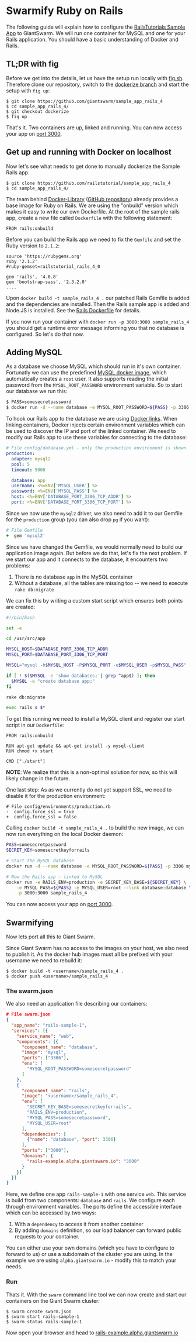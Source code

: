 # Swarmify Ruby on Rails

The following guide will explain how to configure the [RailsTutorials Sample App](https://github.com/railstutorial/sample_app_rails_4/) to GiantSwarm. We will run one container for MySQL and one for your Rails application. You should have a basic understanding of Docker and Rails.

## TL;DR with fig

Before we get into the details, let us have the setup run locally with [fig.sh](http://www.fig.sh/). Therefore clone our repository, switch to the [dockerize branch](https://github.com/giantswarm/sample_app_rails_4/tree/dockerize) and start the setup with `fig up`:

    $ git clone https://github.com/giantswarm/sample_app_rails_4
    $ cd sample_app_rails_4/
    $ git checkout dockerize
    $ fig up

That's it. Two containers are up, linked and running. You can now access your app on [port 3000](http://localhost:3000/).

## Get up and running with Docker on localhost

Now let's see what needs to get done to manually dockerize the Sample Rails app. 

    $ git clone https://github.com/railstutorial/sample_app_rails_4
    $ cd sample_app_rails_4/

The team behind [Docker-Library](https://registry.hub.docker.com/_/rails/) ([GitHub repository](https://github.com/docker-library/rails)) already provides a base image for Ruby on Rails. We are using the "onbuild" version which makes it easy to write our own Dockerfile. At the root of the sample rails app, create a new file called `Dockerfile` with the following statement: 

```
FROM rails:onbuild
```

Before you can build the Rails app we need to fix the `Gemfile` and set the Ruby version to `2.1.2`:

```
source 'https://rubygems.org'
ruby '2.1.2'
#ruby-gemset=railstutorial_rails_4_0

gem 'rails', '4.0.8'
gem 'bootstrap-sass', '2.3.2.0'
....
```

Upon `docker build -t sample_rails_4 .` our patched Rails Gemfile is added and the dependencies are installed. Then the Rails sample app is added and Node.JS is installed. See the [Rails Dockerfile](
https://github.com/docker-library/rails/blob/7bb6ade7f97129cc58967d7d0ae17f4b62ae52eb/onbuild/Dockerfile) for details.

If you now run your container with `docker run -p 3000:3000 sample_rails_4` you should get a runtime error message informing you that no database is configured. So let's do that now.

## Adding MySQL

As a database we choose MySQL which should run in it's own container. Fortunatly we can use the predefined [MySQL docker image](https://registry.hub.docker.com/_/mysql/), which automatically creates a `root` user. It also supports reading the initial password from the `MYSQL_ROOT_PASSWORD` environment variable. So to start our database we run this:

```bash
$ PASS=somesecretpassword
$ docker run -d --name database -e MYSQL_ROOT_PASSWORD=${PASS} -p 3306 mysql
```

To hook our Rails app to the database we are using [Docker links](https://docs.docker.com/userguide/dockerlinks/). When linking containers, Docker injects certain environment variables which can be used to discover the IP and port of the linked container. We need to modify our Rails app to use these variables for connecting to the database:

```yaml
# File config/database.yml - only the production environment is shown
production:
  adapter: mysql2
  pool: 5
  timeout: 5000

  database: app
  username: <%=ENV['MYSQL_USER'] %>
  password: <%=ENV['MYSQL_PASS'] %>
  host: <%=ENV['DATABASE_PORT_3306_TCP_ADDR'] %>
  port: <%=ENV['DATABASE_PORT_3306_TCP_PORT'] %>
```

Since we now use the `mysql2` driver, we also need to add it to our Gemfile for the `production` group (you can also drop `pg` if you want):

```ruby
# File Gemfile
+  gem 'mysql2'
```

Since we have changed the Gemfile, we would normally need to build our application image again. But before we do that, let's fix the next problem. If we start our app and it connects to the database, it encounters two problems:

1. There is no database `app` in the MySQL container
2. Without a database, all the tables are missing too -- we need to execute `rake db:migrate`

We can fix this by writing a custom start script which ensures both points are created:

```bash
#!/bin/bash

set -e

cd /usr/src/app

MYSQL_HOST=$DATABASE_PORT_3306_TCP_ADDR
MYSQL_PORT=$DATABASE_PORT_3306_TCP_PORT

MYSQL="mysql -h$MYSQL_HOST -P$MYSQL_PORT -u$MYSQL_USER -p$MYSQL_PASS"

if [ ! $($MYSQL -e 'show databases;'| grep ^app$) ]; then
  $MYSQL -e "create database app;"
fi

rake db:migrate

exec rails s $*
```

To get this running we need to install a MySQL client and register our start script in our `Dockerfile`:

```
FROM rails:onbuild

RUN apt-get update && apt-get install -y mysql-client
RUN chmod +x start

CMD ["./start"]
```

__NOTE__: We realize that this is a non-optimal solution for now, so this will likely change in the future.

One last step: As as we currently do not yet support SSL, we need to disable it for the production environment:

```
# File config/environments/production.rb
-  config.force_ssl = true
+  config.force_ssl = false 
```

Calling `docker build -t sample_rails_4 .` to build the new image, we can now run everything on the local Docker daemon:

```bash
PASS=somesecretpassword
SECRET_KEY=somesecretkeyforrails

# Start the MySQL database
docker run -d --name database -e MYSQL_ROOT_PASSWORD=${PASS} -p 3306 mysql

# Now the Rails app - linked to MySQL
docker run -e RAILS_ENV=production -e SECRET_KEY_BASE=${SECRET_KEY} \
	-e MYSQL_PASS=${PASS} -e MYSQL_USER=root --link database:database \
	-p 3000:3000 sample_rails_4
```

You can now access your app on [port 3000](http://localhost:3000).

## Swarmifying

Now lets port all this to Giant Swarm.

Since Giant Swarm has no access to the images on your host, we also need to publish it. As the docker hub images must all be prefixed with your username we need to rebuild it:

```
$ docker build -t <username>/sample_rails_4 .
$ docker push <username>/sample_rails_4
```

### The swarm.json

We also need an application file describing our containers:

```json
# File swarm.json
{
  "app_name": "rails-sample-1",
  "services": [{
    "service_name": "web",
    "components": [{
      "component_name": "database",
      "image": "mysql",
      "ports": ["3306"],
      "env": [
        "MYSQL_ROOT_PASSWORD=somesecretpassword"
      ]
    },
    {
      "component_name": "rails",
      "image": "<username>/sample_rails_4",
      "env": [
        "SECRET_KEY_BASE=somesecretkeyforrails",
        "RAILS_ENV=production",
        "MYSQL_PASS=somesecretpassword",
        "MYSQL_USER=root"
      ],
      "dependencies": [
        {"name": "database", "port": 3306}
      ],
      "ports": ["3000"],
      "domains": {
        "rails-example.alpha.giantswarm.io": "3000"
      }
    }]
  }]
}
```

Here, we define one app `rails-sample-1` with one service `web`. This service is build from two components: `database` and `rails`. We configure each through environment variables. The ports define the accessible interface which can be accessed by two ways:

1. With a `dependency` to access it from another container
2. By adding `domains` definition, so our load balancer can forward public requests to your container.

You can either use your own domains (which you have to configure to forward to us) or use a subdomain of the cluster you are using. In the example we are using `alpha.giantswarm.io` - modify this to match your needs.

### Run 

Thats it. With the `swarm` command line tool we can now create and start our containers on the Giant Swarm cluster:

```
$ swarm create swarm.json
$ swarm start rails-sample-1
$ swarm status rails-sample-1
```

Now open your browser and head to [rails-example.alpha.giantswarm.io](http://rails-example.alpha.giantswarm.io)
